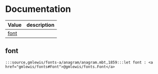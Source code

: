 # Documentation
|Value|description|
|---|---|
|[font](#font)||

## font

```moonbit
:::source,gmlewis/fonts-a/anagram/anagram.mbt,1859:::let font : <a href="gmlewis/fonts#Font">@gmlewis/fonts.Font</a>
```

